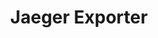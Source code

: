 ---
title: Jaeger Exporter
registryType: exporter
isThirdParty: false
language: c++
tags:
  - c++
  - exporter
repo: https://github.com/open-telemetry/opentelemetry-cpp/tree/main/exporters/jaeger
license: Apache 2.0
description: The OpenTelemetry Jaeger Exporter for C++.
authors: OpenTelemetry Authors
otVersion: latest
---